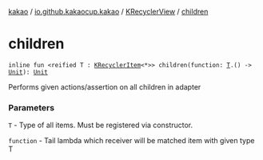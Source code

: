 [kakao](../../index.md) / [io.github.kakaocup.kakao](../index.md) / [KRecyclerView](index.md) / [children](./children.md)

# children

`inline fun <reified T : `[`KRecyclerItem`](../-k-recycler-item/index.md)`<*>> children(function: `[`T`](children.md#T)`.() -> `[`Unit`](https://kotlinlang.org/api/latest/jvm/stdlib/kotlin/-unit/index.html)`): `[`Unit`](https://kotlinlang.org/api/latest/jvm/stdlib/kotlin/-unit/index.html)

Performs given actions/assertion on all children in adapter

### Parameters

`T` - Type of all items. Must be registered via constructor.

`function` - Tail lambda which receiver will be matched item with given type T